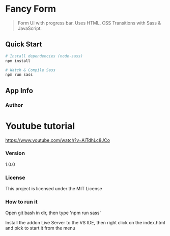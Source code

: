 # Fancy Form

> Form UI with progress bar. Uses HTML, CSS Transitions with Sass & JavaScript.

## Quick Start

``` bash
# Install dependencies (node-sass)
npm install

# Watch & Compile Sass
npm run sass
```

## App Info

### Author

# Youtube tutorial
https://www.youtube.com/watch?v=AiTdhLc8JCo

### Version

1.0.0

### License

This project is licensed under the MIT License

### How to run it
Open git bash in dir, then type 'npm run sass'

Install the addon Live Server to the VS IDE, then right click on the index.html and pick to start it from the menu

